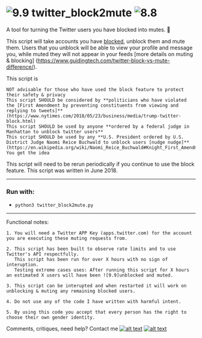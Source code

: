 # ![9.9] twitter_block2mute ![8.8]
A tool for turning the Twitter users you have blocked into mutes. :seedling:

This script will take accounts you have [blocked](https://help.twitter.com/en/using-twitter/blocking-and-unblocking-accounts), unblock them and mute them.
Users that you unblock will be able to view your profile and message you, while muted they will not appear in your feeds [more details on muting & blocking] (https://www.guidingtech.com/twitter-block-vs-mute-difference/).


This script is
```
NOT advisable for those who have used the block feature to protect their safety & privacy
This script SHOULD be considered by **politicians who have violated the [First Amendment by preventing constituents from viewing and replying to tweets]** (https://www.nytimes.com/2018/05/23/business/media/trump-twitter-block.html)
This script SHOULD be used by anyone **ordered by a federal judge in Manhattan to unblock twitter users**
This script SHOULD be used by any **U.S. President ordered by U.S. District Judge Naomi Reice Buchwald to unblock users [nudge nudge]** (https://en.wikipedia.org/wiki/Naomi_Reice_Buchwald#Knight_First_Amendment_Institute_v._Donald_J._Trump)
You get the idea
```


This script will need to be rerun periodically if you continue to use the block feature.
This script was written in June 2018.

--------

### Run with:
 *  `python3 twitter_block2mute.py`

--------


Functional notes:


    1. You will need a Twitter APP Key (apps.twitter.com) for the account you are executing these muting requests from.

    2. This script has been built to observe rate limits and to use Twitter's API respectfully.
       This script has been run for over X hours with no sign of interuption.
       Testing extreme cases uses: After running this script for X hours an estimated X users will have been ![9.9]unblocked and muted.

    3. This script can be interupted and when restarted it will work on unblocking & muting any remaining blocked users.

    4. Do not use any of the code I have written with harmful intent.

    5. By using this code you accept that every person has the right to choose their own gender identity.


Comments, critiques, need help? Contact me [![alt text][6.3]][3]  [![alt text][1.2]][1]

<!-- Please don't remove this: Grab your social icons from https://github.com/carlsednaoui/gitsocial -->
[1.2]: https://i.imgur.com/wWzX9uB.png (twitter icon without padding)
[1]: https://www.twitter.com/AGreenDCBike
[6.3]: http://i.imgur.com/9I6NRUm.png (github icon without padding)
[3]: https://github.com/antoinemcgrath

[8.8]: https://imgur.com/xIihGGC.png  (No Audio icon)
[9.9]: https://i.imgur.com/ShevBEa.png  (Blocked Twitter verified icon)
